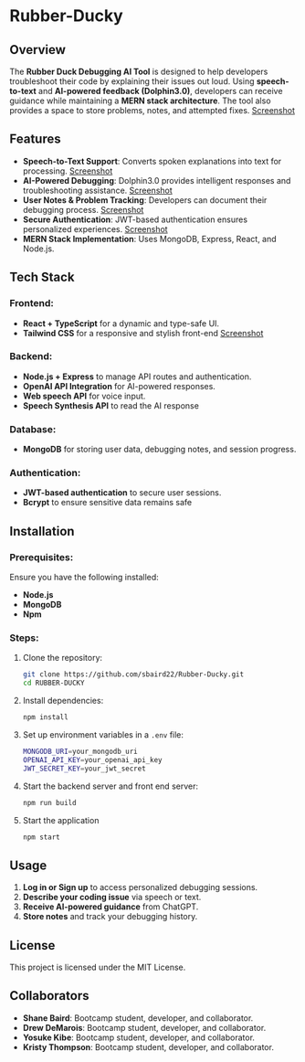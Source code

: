 # Rubber-Ducky

## Overview
The **Rubber Duck Debugging AI Tool** is designed to help developers troubleshoot their code by explaining their issues out loud. Using **speech-to-text** and **AI-powered feedback (Dolphin3.0)**, developers can receive guidance while maintaining a **MERN stack architecture**. The tool also provides a space to store problems, notes, and attempted fixes.
[Screenshot](https://i.postimg.cc/59wgtVbC/duck2.jpg)

## Features
- **Speech-to-Text Support**: Converts spoken explanations into text for processing. [Screenshot](https://i.postimg.cc/HkL9385w/duck5.jpg)
- **AI-Powered Debugging**: Dolphin3.0 provides intelligent responses and troubleshooting assistance. [Screenshot](https://i.postimg.cc/HkL9385w/duck5.jpg)
- **User Notes & Problem Tracking**: Developers can document their debugging process. [Screenshot](https://i.postimg.cc/W1f6yp6Q/duck6.jpg)
- **Secure Authentication**: JWT-based authentication ensures personalized experiences. [Screenshot](https://i.postimg.cc/9XYXVJgB/duck7.jpg)
- **MERN Stack Implementation**: Uses MongoDB, Express, React, and Node.js.

## Tech Stack
### Frontend:
- **React + TypeScript** for a dynamic and type-safe UI.
- **Tailwind CSS** for a responsive and stylish front-end [Screenshot](https://i.postimg.cc/W3ZngRZx/duck1.jpg)

### Backend:
- **Node.js + Express** to manage API routes and authentication.
- **OpenAI API Integration** for AI-powered responses.
- **Web speech API** for voice input.
- **Speech Synthesis API** to read the AI response

### Database:
- **MongoDB** for storing user data, debugging notes, and session progress.

### Authentication:
- **JWT-based authentication** to secure user sessions.
- **Bcrypt** to ensure sensitive data remains safe

## Installation
### Prerequisites:
Ensure you have the following installed:
- **Node.js**
- **MongoDB**
- **Npm**

### Steps:
1. Clone the repository:
   ```sh
   git clone https://github.com/sbaird22/Rubber-Ducky.git
   cd RUBBER-DUCKY
   ```

2. Install dependencies:
   ```sh
   npm install
   ```
3. Set up environment variables in a `.env` file:
   ```sh
   MONGODB_URI=your_mongodb_uri
   OPENAI_API_KEY=your_openai_api_key
   JWT_SECRET_KEY=your_jwt_secret
   ```
4. Start the backend server and front end server:
   ```sh
   npm run build
   ```
5. Start the application
   ```sh
   npm start
   ```

## Usage

1. **Log in or Sign up** to access personalized debugging sessions.
2. **Describe your coding issue** via speech or text.
3. **Receive AI-powered guidance** from ChatGPT.
4. **Store notes** and track your debugging history.

## License

This project is licensed under the MIT License.

## Collaborators

- **Shane Baird**: Bootcamp student, developer, and collaborator.  
- **Drew DeMarois**: Bootcamp student, developer, and collaborator.
- **Yosuke Kibe**: Bootcamp student, developer, and collaborator.
- **Kristy Thompson**: Bootcamp student, developer, and collaborator.
